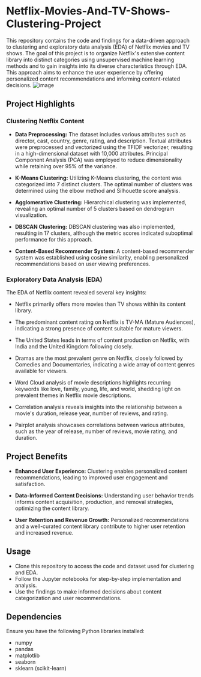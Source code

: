 # Netflix-Movies-And-TV-Shows-Clustering-Project


This repository contains the code and findings for a data-driven approach to clustering and exploratory data analysis (EDA) of Netflix movies and TV shows. The goal of this project is to organize Netflix's extensive content library into distinct categories using unsupervised machine learning methods and to gain insights into its diverse characteristics through EDA. This approach aims to enhance the user experience by offering personalized content recommendations and informing content-related decisions.
![image](https://github.com/DevanshA2511/Netflix-Movies-And-TV-Shows-Clustering-Project/assets/130047748/088755bd-a799-40af-b6e5-ce5fe765f5fd)

## Project Highlights

### Clustering Netflix Content

- **Data Preprocessing:** The dataset includes various attributes such as director, cast, country, genre, rating, and description. Textual attributes were preprocessed and vectorized using the TFIDF vectorizer, resulting in a high-dimensional dataset with 10,000 attributes. Principal Component Analysis (PCA) was employed to reduce dimensionality while retaining over 95% of the variance.

- **K-Means Clustering:** Utilizing K-Means clustering, the content was categorized into 7 distinct clusters. The optimal number of clusters was determined using the elbow method and Silhouette score analysis.

- **Agglomerative Clustering:** Hierarchical clustering was implemented, revealing an optimal number of 5 clusters based on dendrogram visualization.

- **DBSCAN Clustering:** DBSCAN clustering was also implemented, resulting in 17 clusters, although the metric scores indicated suboptimal performance for this approach.

- **Content-Based Recommender System:** A content-based recommender system was established using cosine similarity, enabling personalized recommendations based on user viewing preferences.

### Exploratory Data Analysis (EDA)

The EDA of Netflix content revealed several key insights:

- Netflix primarily offers more movies than TV shows within its content library.

- The predominant content rating on Netflix is TV-MA (Mature Audiences), indicating a strong presence of content suitable for mature viewers.

- The United States leads in terms of content production on Netflix, with India and the United Kingdom following closely.

- Dramas are the most prevalent genre on Netflix, closely followed by Comedies and Documentaries, indicating a wide array of content genres available for viewers.

- Word Cloud analysis of movie descriptions highlights recurring keywords like love, family, young, life, and world, shedding light on prevalent themes in Netflix movie descriptions.

- Correlation analysis reveals insights into the relationship between a movie's duration, release year, number of reviews, and rating.

- Pairplot analysis showcases correlations between various attributes, such as the year of release, number of reviews, movie rating, and duration.

## Project Benefits

- **Enhanced User Experience:** Clustering enables personalized content recommendations, leading to improved user engagement and satisfaction.

- **Data-Informed Content Decisions:** Understanding user behavior trends informs content acquisition, production, and removal strategies, optimizing the content library.

- **User Retention and Revenue Growth:** Personalized recommendations and a well-curated content library contribute to higher user retention and increased revenue.

## Usage

- Clone this repository to access the code and dataset used for clustering and EDA.
- Follow the Jupyter notebooks for step-by-step implementation and analysis.
- Use the findings to make informed decisions about content categorization and user recommendations.

## Dependencies

Ensure you have the following Python libraries installed:

- numpy
- pandas
- matplotlib
- seaborn
- sklearn (scikit-learn)
